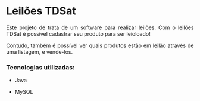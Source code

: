 # Leilões TDSat 

<p align="justify">Este projeto de trata de um software para realizar leilões.
Com o leilões TDSat é possível cadastrar seu produto para ser leioloado!
<p align="justify">Contudo, também é possível ver quais produtos estão em leilão através de uma listagem, e vende-los.

### Tecnologias utilizadas:
- Java
* MySQL

